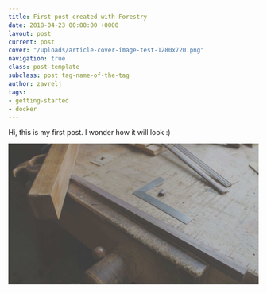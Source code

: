 ```yaml
---
title: First post created with Forestry
date: 2018-04-23 00:00:00 +0000
layout: post
current: post
cover: "/uploads/article-cover-image-test-1280x720.png"
navigation: true
class: post-template
subclass: post tag-name-of-the-tag
author: zavrelj
tags:
- getting-started
- docker
---
```

Hi, this is my first post. I wonder how it will look :)

![](/uploads/article-cover-image-test-1280x720.png)